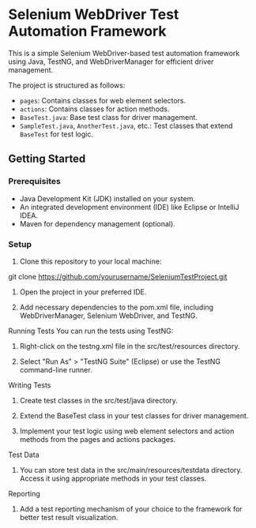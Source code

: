 # Selenium WebDriver Test Automation Framework

This is a simple Selenium WebDriver-based test automation framework using Java, TestNG, and WebDriverManager for efficient driver management.


The project is structured as follows:

- `pages`: Contains classes for web element selectors.
- `actions`: Contains classes for action methods.
- `BaseTest.java`: Base test class for driver management.
- `SampleTest.java`, `AnotherTest.java`, etc.: Test classes that extend `BaseTest` for test logic.

## Getting Started

### Prerequisites

- Java Development Kit (JDK) installed on your system.
- An integrated development environment (IDE) like Eclipse or IntelliJ IDEA.
- Maven for dependency management (optional).

### Setup

1. Clone this repository to your local machine:

git clone https://github.com/yourusername/SeleniumTestProject.git

1. Open the project in your preferred IDE.

2. Add necessary dependencies to the pom.xml file, including WebDriverManager, Selenium WebDriver, and TestNG.

Running Tests
You can run the tests using TestNG:
1. Right-click on the testng.xml file in the src/test/resources directory.

2. Select "Run As" > "TestNG Suite" (Eclipse) or use the TestNG command-line runner.

Writing Tests
1. Create test classes in the src/test/java directory.

2. Extend the BaseTest class in your test classes for driver management.

3. Implement your test logic using web element selectors and action methods from the pages and actions packages.

Test Data
1. You can store test data in the src/main/resources/testdata directory. Access it using appropriate methods in your test classes.

Reporting
1. Add a test reporting mechanism of your choice to the framework for better test result visualization.